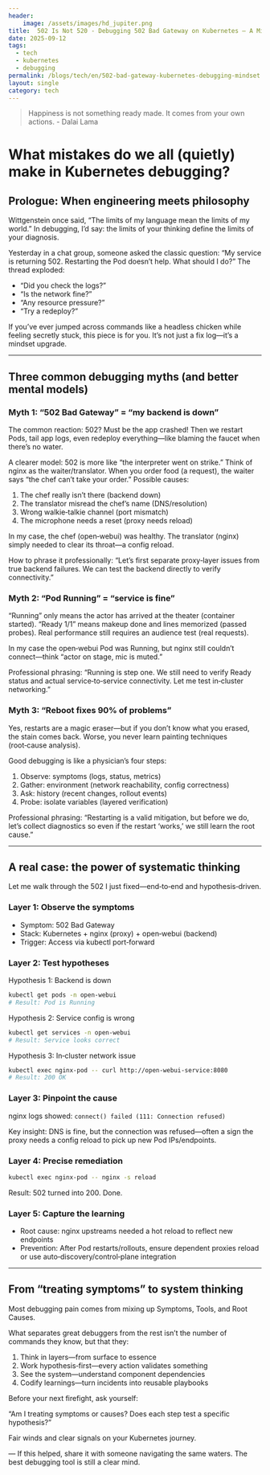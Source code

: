 ```yaml
---
header:
    image: /assets/images/hd_jupiter.png
title:  502 Is Not 520 - Debugging 502 Bad Gateway on Kubernetes — A Mindset Walkthrough
date: 2025-09-12
tags:
  - tech
  - kubernetes
  - debugging
permalink: /blogs/tech/en/502-bad-gateway-kubernetes-debugging-mindset
layout: single
category: tech
---
```

> Happiness is not something ready made. It comes from your own actions. - Dalai Lama

# What mistakes do we all (quietly) make in Kubernetes debugging?

## Prologue: When engineering meets philosophy

Wittgenstein once said, “The limits of my language mean the limits of my world.” In debugging, I’d say: the limits of your thinking define the limits of your diagnosis.

Yesterday in a chat group, someone asked the classic question: “My service is returning 502. Restarting the Pod doesn’t help. What should I do?” The thread exploded:
- “Did you check the logs?”
- “Is the network fine?”
- “Any resource pressure?”
- “Try a redeploy?”

If you’ve ever jumped across commands like a headless chicken while feeling secretly stuck, this piece is for you. It’s not just a fix log—it’s a mindset upgrade.

---

## Three common debugging myths (and better mental models)

### Myth 1: “502 Bad Gateway” = “my backend is down”

The common reaction: 502? Must be the app crashed! Then we restart Pods, tail app logs, even redeploy everything—like blaming the faucet when there’s no water.

A clearer model: 502 is more like “the interpreter went on strike.” Think of nginx as the waiter/translator. When you order food (a request), the waiter says “the chef can’t take your order.” Possible causes:
1) The chef really isn’t there (backend down)
2) The translator misread the chef’s name (DNS/resolution)
3) Wrong walkie‑talkie channel (port mismatch)
4) The microphone needs a reset (proxy needs reload)

In my case, the chef (open‑webui) was healthy. The translator (nginx) simply needed to clear its throat—a config reload.

How to phrase it professionally: “Let’s first separate proxy‑layer issues from true backend failures. We can test the backend directly to verify connectivity.”

### Myth 2: “Pod Running” = “service is fine”

“Running” only means the actor has arrived at the theater (container started). “Ready 1/1” means makeup done and lines memorized (passed probes). Real performance still requires an audience test (real requests).

In my case the open‑webui Pod was Running, but nginx still couldn’t connect—think “actor on stage, mic is muted.”

Professional phrasing: “Running is step one. We still need to verify Ready status and actual service‑to‑service connectivity. Let me test in‑cluster networking.”

### Myth 3: “Reboot fixes 90% of problems”

Yes, restarts are a magic eraser—but if you don’t know what you erased, the stain comes back. Worse, you never learn painting techniques (root‑cause analysis).

Good debugging is like a physician’s four steps:
1) Observe: symptoms (logs, status, metrics)
2) Gather: environment (network reachability, config correctness)
3) Ask: history (recent changes, rollout events)
4) Probe: isolate variables (layered verification)

Professional phrasing: “Restarting is a valid mitigation, but before we do, let’s collect diagnostics so even if the restart ‘works,’ we still learn the root cause.”

---

## A real case: the power of systematic thinking

Let me walk through the 502 I just fixed—end‑to‑end and hypothesis‑driven.

### Layer 1: Observe the symptoms
- Symptom: 502 Bad Gateway
- Stack: Kubernetes + nginx (proxy) + open‑webui (backend)
- Trigger: Access via kubectl port‑forward

### Layer 2: Test hypotheses
Hypothesis 1: Backend is down
```bash
kubectl get pods -n open-webui
# Result: Pod is Running
```

Hypothesis 2: Service config is wrong
```bash
kubectl get services -n open-webui
# Result: Service looks correct
```

Hypothesis 3: In‑cluster network issue
```bash
kubectl exec nginx-pod -- curl http://open-webui-service:8080
# Result: 200 OK
```

### Layer 3: Pinpoint the cause
nginx logs showed: `connect() failed (111: Connection refused)`

Key insight: DNS is fine, but the connection was refused—often a sign the proxy needs a config reload to pick up new Pod IPs/endpoints.

### Layer 4: Precise remediation
```bash
kubectl exec nginx-pod -- nginx -s reload
```
Result: 502 turned into 200. Done.

### Layer 5: Capture the learning
- Root cause: nginx upstreams needed a hot reload to reflect new endpoints
- Prevention: After Pod restarts/rollouts, ensure dependent proxies reload or use auto‑discovery/control‑plane integration

---

## From “treating symptoms” to system thinking

Most debugging pain comes from mixing up Symptoms, Tools, and Root Causes.

What separates great debuggers from the rest isn’t the number of commands they know, but that they:
1) Think in layers—from surface to essence
2) Work hypothesis‑first—every action validates something
3) See the system—understand component dependencies
4) Codify learnings—turn incidents into reusable playbooks

Before your next firefight, ask yourself:

“Am I treating symptoms or causes? Does each step test a specific hypothesis?”

Fair winds and clear signals on your Kubernetes journey.

— If this helped, share it with someone navigating the same waters. The best debugging tool is still a clear mind.